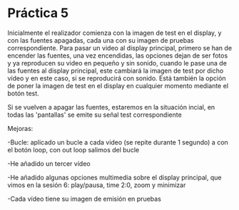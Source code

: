  # Práctica 5
 Inicialmente el realizador comienza con la imagen de test en el display, y con las fuentes apagadas, cada una con su imagen de pruebas correspondiente.
 Para pasar un video al display principal, primero se han de encender las fuentes, una vez encendidas, las opciones dejan de ser fotos y ya reproducen su video en pequeño y sin sonido, cuando le pase una de las fuentes al display principal, este cambiará la imagen de test por dicho vídeo y en este caso, si se reproducirá con sonido.
 Está también la opción de poner la imagen de test en el display en cualquier momento mediante el botón test.

Si se vuelven a apagar las fuentes, estaremos en la situación incial, en todas las 'pantallas' se emite su señal test correspondiente

Mejoras:

-Bucle: aplicado un bucle a cada video (se repite durante 1 segundo) a con el botón loop, con out loop salimos del bucle

-He añadido un tercer vídeo 

-He añadido algunas opciones multimedia sobre el display principal, que vimos en la sesión 6: play/pausa, time 2:0, zoom y minimizar

-Cada vídeo tiene su imagen de emisión en pruebas

